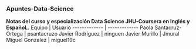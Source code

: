 ### Apuntes-Data-Science
**Notas del curso y especialización Data Science JHU-Coursera en Inglés y EspañoL.**
Equipo  | Usuario
------------- | -------------
Paola Santacruz-Ortega | psantacruzo
Javier Rodríguez  | ninguen
Javier Murillo | Jmural
Miguel Gonzalez | miguel19c



